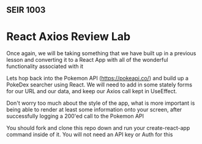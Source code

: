 ## SEIR 1003

# React Axios Review Lab

Once again, we will be taking something that we have built up in a previous lesson and converting it to a React App with all of the wonderful functionality associated with it


Lets hop back into the Pokemon API (https://pokeapi.co/) and build up a PokeDex searcher using React. We will need to add in some stately forms for our URL and our data, and keep our Axios call kept in UseEffect. 

Don't worry too much about the style of the app, what is more important is being able to render at least some information onto your screen, after successfully logging a 200'ed call to the Pokemon API

You should fork and clone this repo down and run your create-react-app command inside of it. You will not need an API key or Auth for this 
